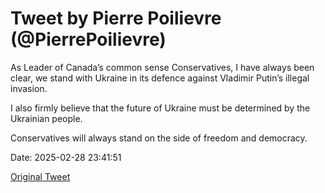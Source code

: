 # Tweet by Pierre Poilievre (@PierrePoilievre)

As Leader of Canada’s common sense Conservatives, I have always been clear, we stand with Ukraine in its defence against Vladimir Putin’s illegal invasion.

I also firmly believe that the future of Ukraine must be determined by the Ukrainian people.

Conservatives will always stand on the side of freedom and democracy.

Date: 2025-02-28 23:41:51

[Original Tweet](https://x.com/PierrePoilievre/status/1895620461985243618)
